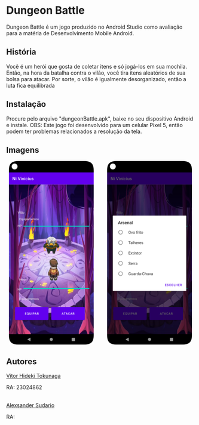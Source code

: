 # Dungeon Battle
Dungeon Battle é um jogo produzido no Android Studio como avaliação para a matéria de Desenvolvimento Mobile Android.

## História
Você é um herói que gosta de coletar itens e só jogá-los em sua mochila. Então, na hora da batalha contra o vilão, você tira itens aleatórios de sua bolsa para atacar.
Por sorte, o vilão é igualmente desorganizado, então a luta fica equilibrada

## Instalação
Procure pelo arquivo "dungeonBattle.apk", baixe no seu dispositivo Android e instale.
OBS: Este jogo foi desenvolvido para um celular Pixel 5, então podem ter problemas relacionados a resolução da tela.

## Imagens
<p align="center">
  <img alt="Tela de combate" src="https://github.com/VitorToku/NI_Vinicius/blob/main/img/Screenshot_20240404_102659.png" width="45%">
&nbsp; &nbsp; &nbsp; &nbsp;
  <img alt="Escolha do arsenal" src="https://github.com/VitorToku/NI_Vinicius/blob/main/img/Screenshot_20240404_102730.png" width="45%">
</p>

## Autores
<a href="https://www.linkedin.com/in/vitor-tokunaga-82b344278">Vitor Hideki Tokunaga</a> <p>RA: 23024862</p> <br>
<a href="https://www.linkedin.com/in/alexsander-sudario-0a793524a">Alexsander Sudario</a> <p>RA: </p>
